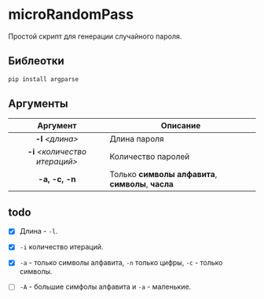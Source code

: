 # microRandomPass

Простой скрипт для генерации случайного пароля.

## Библеотки

```sh
pip install argparse
```

## Аргументы

|     Аргумент    |  Описание  |
|:---------------:|------------|
|**-l** *<длина\>*|Длина пароля|
|**-i** *<количество итераций\>*|Количество паролей|
|**-a, -c, -n**|Только **символы алфавита**, **символы**, **часла**|

## todo

- [x] Длина - `-l`.

- [x] `-i` количество итераций.

- [x] `-a` - только символы алфавита, `-n` только цифры, `-c` - только символы.

- [ ] `-A` -  большие симфолы алфавита и `-a` - маленькие.
